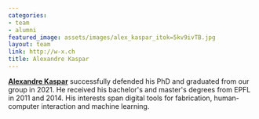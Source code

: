 ```yaml
---
categories:
- team
- alumni
featured_image: assets/images/alex_kaspar_itok=5kv9ivTB.jpg
layout: team
link: http://w-x.ch
title: Alexandre Kaspar
---
```


**[Alexandre Kaspar](http://w-x.ch)** successfully defended his PhD and graduated from our group in 2021.
He received his bachelor's and master's degrees from EPFL in 2011 and 2014.
His interests span digital tools for fabrication, human-computer interaction and machine learning.
